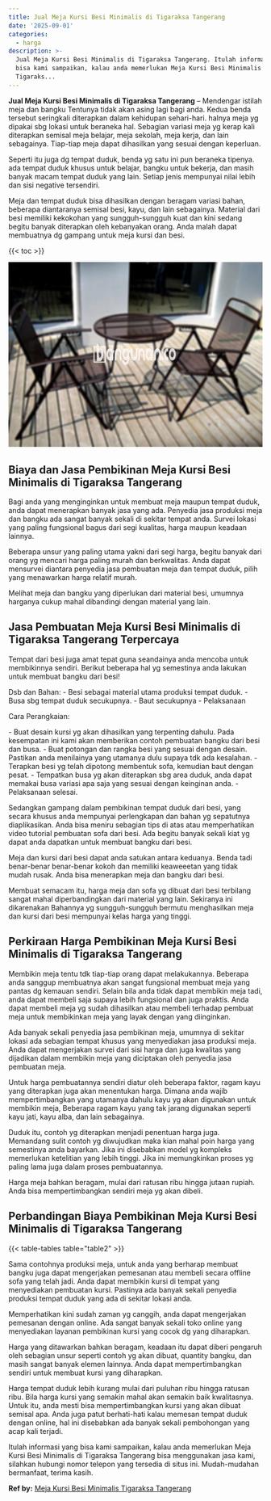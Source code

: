 ```yaml
---
title: Jual Meja Kursi Besi Minimalis di Tigaraksa Tangerang
date: '2025-09-01'
categories:
  - harga
description: >-
  Jual Meja Kursi Besi Minimalis di Tigaraksa Tangerang. Itulah informasi yang
  bisa kami sampaikan, kalau anda memerlukan Meja Kursi Besi Minimalis di
  Tigaraks...
---
```


**Jual Meja Kursi Besi Minimalis di Tigaraksa Tangerang** – Mendengar istilah meja dan bangku Tentunya tidak akan asing lagi bagi anda. Kedua benda tersebut seringkali diterapkan dalam kehidupan sehari-hari. halnya meja yg dipakai sbg lokasi untuk beraneka hal. Sebagian variasi meja yg kerap kali diterapkan semisal meja belajar, meja sekolah, meja kerja, dan lain sebagainya. Tiap-tiap meja dapat dihasilkan yang sesuai dengan keperluan.

Seperti itu juga dg tempat duduk, benda yg satu ini pun beraneka tipenya. ada tempat duduk khusus untuk belajar, bangku untuk bekerja, dan masih banyak macam tempat duduk yang lain. Setiap jenis mempunyai nilai lebih dan sisi negative tersendiri.

Meja dan tempat duduk bisa dihasilkan dengan beragam variasi bahan, beberapa diantaranya semisal besi, kayu, dan lain sebagainya. Material dari besi memiliki kekokohan yang sungguh-sungguh kuat dan kini sedang begitu banyak diterapkan oleh kebanyakan orang. Anda malah dapat membuatnya dg gampang untuk meja kursi dan besi.

{{< toc >}}

![Jual Meja Kursi Besi Minimalis di Tigaraksa Tangerang](/images/jual-meja-besi-murah30.png)

## Biaya dan Jasa Pembikinan Meja Kursi Besi Minimalis di Tigaraksa Tangerang

Bagi anda yang menginginkan untuk membuat meja maupun tempat duduk, anda dapat menerapkan banyak jasa yang ada. Penyedia jasa produksi meja dan bangku ada sangat banyak sekali di sekitar tempat anda. Survei lokasi yang paling fungsional bagus dari segi kualitas, harga maupun keadaan lainnya.

Beberapa unsur yang paling utama yakni dari segi harga, begitu banyak dari orang yg mencari harga paling murah dan berkwalitas. Anda dapat mensurvei diantara penyedia jasa pembuatan meja dan tempat duduk, pilih yang menawarkan harga relatif murah.

Melihat meja dan bangku yang diperlukan dari material besi, umumnya harganya cukup mahal dibandingi dengan material yang lain.

## Jasa Pembuatan Meja Kursi Besi Minimalis di Tigaraksa Tangerang Terpercaya

Tempat dari besi juga amat tepat guna seandainya anda mencoba untuk membikinnya sendiri. Berikut beberapa hal yg semestinya anda lakukan untuk membuat bangku dari besi!

Dsb dan Bahan: - Besi sebagai material utama produksi tempat duduk. - Busa sbg tempat duduk secukupnya. - Baut secukupnya - Pelaksanaan

Cara Perangkaian:

\- Buat desain kursi yg akan dihasilkan yang terpenting dahulu. Pada kesempatan ini kami akan memberikan contoh pembuatan bangku dari besi dan busa. - Buat potongan dan rangka besi yang sesuai dengan desain. Pastikan anda menilainya yang utamanya dulu supaya tdk ada kesalahan. - Terapkan besi yg telah dipotong membentuk sofa, kemudian baut dengan pesat. - Tempatkan busa yg akan diterapkan sbg area duduk, anda dapat memakai busa variasi apa saja yang sesuai dengan keinginan anda. - Pelaksanaan selesai.

Sedangkan gampang dalam pembikinan tempat duduk dari besi, yang secara khusus anda mempunyai perlengkapan dan bahan yg sepatutnya diaplikasikan. Anda bisa meniru sebagian tips di atas atau memperhatikan video tutorial pembuatan sofa dari besi. Ada begitu banyak sekali kiat yg dapat anda dapatkan untuk membuat bangku dari besi.

Meja dan kursi dari besi dapat anda satukan antara keduanya. Benda tadi benar-benar benar-benar kokoh dan memiliki keaweeetan yang tidak mudah rusak. Anda bisa menerapkan meja dan bangku dari besi.

Membuat semacam itu, harga meja dan sofa yg dibuat dari besi terbilang sangat mahal diperbandingkan dari material yang lain. Sekiranya ini dikarenakan Bahannya yg sungguh-sungguh bermutu menghasilkan meja dan kursi dari besi mempunyai kelas harga yang tinggi.

## Perkiraan Harga Pembikinan Meja Kursi Besi Minimalis di Tigaraksa Tangerang

Membikin meja tentu tdk tiap-tiap orang dapat melakukannya. Beberapa anda sanggup membuatnya akan sangat fungsional membuat meja yang pantas dg kemauan sendiri. Selain bila anda tidak dapat membikin meja tadi, anda dapat membeli saja supaya lebih fungsional dan juga praktis. Anda dapat membeli meja yg sudah dihasilkan atau membeli terhadap pembuat meja untuk membikinkan meja yang layak dengan yang diinginkan.

Ada banyak sekali penyedia jasa pembikinan meja, umumnya di sekitar lokasi ada sebagian tempat khusus yang menyediakan jasa produksi meja. Anda dapat mengerjakan survei dari sisi harga dan juga kwalitas yang dijadikan dalam membikin meja yang diciptakan oleh penyedia jasa pembuatan meja.

Untuk harga pembuatannya sendiri diatur oleh beberapa faktor, ragam kayu yang diterapkan juga akan menentukan harga. Dimana anda wajib mempertimbangkan yang utamanya dahulu kayu yg akan digunakan untuk membikin meja, Beberapa ragam kayu yang tak jarang digunakan seperti kayu jati, kayu alba, dan lain sebagainya.

Duduk itu, contoh yg diterapkan menjadi penentuan harga juga. Memandang sulit contoh yg diwujudkan maka kian mahal poin harga yang semestinya anda bayarkan. Jika ini disebabkan model yg kompleks memerlukan ketelitian yang lebih tinggi. Jika ini memungkinkan proses yg paling lama juga dalam proses pembuatannya.

Harga meja bahkan beragam, mulai dari ratusan ribu hingga jutaan rupiah. Anda bisa mempertimbangkan sendiri meja yg akan dibeli.

## Perbandingan Biaya Pembikinan Meja Kursi Besi Minimalis di Tigaraksa Tangerang

{{< table-tables table="table2" >}}

Sama contohnya produksi meja, untuk anda yang berharap membuat bangku juga dapat mengerjakan pemesanan atau membeli secara offline sofa yang telah jadi. Anda dapat membikin kursi di tempat yang menyediakan pembuatan kursi. Pastinya ada banyak sekali penyedia produksi tempat duduk yang ada di sekitar lokasi anda.

Memperhatikan kini sudah zaman yg canggih, anda dapat mengerjakan pemesanan dengan online. Ada sangat banyak sekali toko online yang menyediakan layanan pembikinan kursi yang cocok dg yang diharapkan.

Harga yang ditawarkan bahkan beragam, keadaan itu dapat diberi pengaruh oleh sebagian unsur seperti contoh yg akan dibuat, quantity bangku, dan masih sangat banyak elemen lainnya. Anda dapat mempertimbangkan sendiri untuk membuat kursi yang diharapkan.

Harga tempat duduk lebih kurang mulai dari puluhan ribu hingga ratusan ribu. Bila harga kursi yang semakin mahal akan semakin baik kwalitasnya. Untuk itu, anda mesti bisa mempertimbangkan kursi yang akan dibuat semisal apa. Anda juga patut berhati-hati kalau memesan tempat duduk dengan online, hal ini disebabkan ada banyak sekali pembohongan yang acap kali terjadi.

Itulah informasi yang bisa kami sampaikan, kalau anda memerlukan Meja Kursi Besi Minimalis di Tigaraksa Tangerang bisa menggunakan jasa kami, silahkan hubungi nomor telepon yang tersedia di situs ini. Mudah-mudahan bermanfaat, terima kasih.

**Ref by:** [Meja Kursi Besi Minimalis Tigaraksa Tangerang](https://id.wikipedia.org/wiki/Meja)
